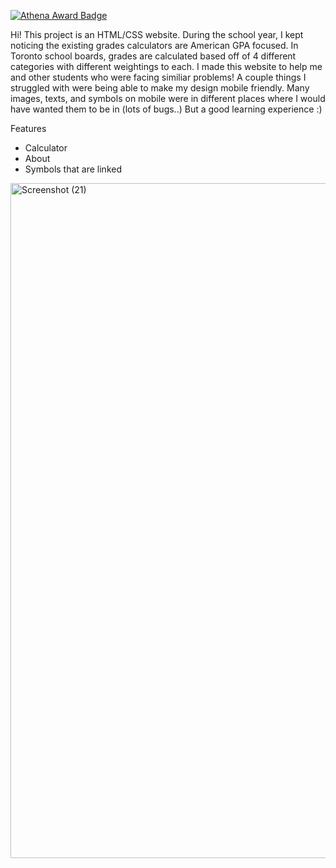 [![Athena Award Badge](https://img.shields.io/endpoint?url=https%3A%2F%2Faward.athena.hackclub.com%2Fapi%2Fbadge)](https://award.athena.hackclub.com?utm_source=readme)

Hi! This project is an HTML/CSS website. During the school year, I kept noticing the existing grades calculators are American GPA focused. 
In Toronto school boards, grades are calculated based off of 4 different categories with different weightings to each. I made this website to help me and other students who
were facing similiar problems! A couple things I struggled with were being able to make my design mobile friendly. Many images, texts, and symbols on mobile were in different
places where I would have wanted them to be in (lots of bugs..) But a good learning experience :) 

Features 
- Calculator
- About
- Symbols that are linked

<img width="1920" height="1080" alt="Screenshot (21)" src="https://github.com/user-attachments/assets/e58a89f8-7b1b-445c-9001-9a0200db861b" />

